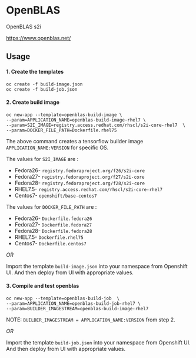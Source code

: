 # OpenBLAS
OpenBLAS s2i

https://www.openblas.net/

## Usage

#### 1. Create the templates
```
oc create -f build-image.json
oc create -f build-job.json
```

#### 2. Create build image
```
oc new-app --template=openblas-build-image \
--param=APPLICATION_NAME=openblas-build-image-rhel7 \
--param=S2I_IMAGE=registry.access.redhat.com/rhscl/s2i-core-rhel7  \
--param=DOCKER_FILE_PATH=Dockerfile.rhel75
```
The above command creates a tensorflow builder image `APPLICATION_NAME:VERSION` for specific OS.

The values for `S2I_IMAGE` are :
- Fedora26- `registry.fedoraproject.org/f26/s2i-core`
- Fedora27- `registry.fedoraproject.org/f27/s2i-core`
- Fedora28- `registry.fedoraproject.org/f28/s2i-core`
- RHEL7.5- `registry.access.redhat.com/rhscl/s2i-core-rhel7`
- Centos7- `openshift/base-centos7`

The values for `DOCKER_FILE_PATH` are :
- Fedora26- `Dockerfile.fedora26`
- Fedora27- `Dockerfile.fedora27`
- Fedora28- `Dockerfile.fedora28`
- RHEL7.5- `Dockerfile.rhel75`
- Centos7- `Dockerfile.centos7`


*OR*

Import the template `build-image.json` into your namespace from Openshift UI.
And then deploy from UI with appropriate values.

#### 3. Compile and test openblas

```
oc new-app --template=openblas-build-job  \
--param=APPLICATION_NAME=openblas-build-job-rhel7 \
--param=BUILDER_IMAGESTREAM=openblas-build-image-rhel7
```
NOTE: `BUILDER_IMAGESTREAM = APPLICATION_NAME:VERSION` from step 2.

*OR*

Import the template `build-job.json` into your namespace from Openshift UI.
And then deploy from UI with appropriate values.

